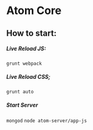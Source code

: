 # Atom Core

## How to start:

##### Live Reload JS:

`grunt webpack`

##### Live Reload CSS;

`grunt auto`

##### Start Server

`mongod`
`node atom-server/app-js` 
